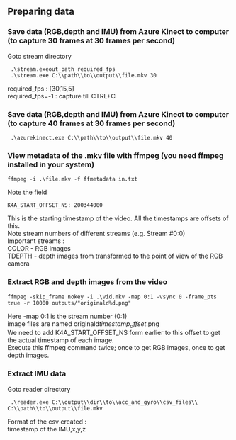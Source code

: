 ## Preparing data

### Save data (RGB,depth and IMU) from Azure Kinect to computer (to capture 30 frames at 30 frames per second)
Goto stream directory
```
 .\stream.exeout_path required_fps
 .\stream.exe C:\\path\\to\\output\\file.mkv 30
 ```
 required_fps : [30,15,5]\
 required_fps=-1 : capture till CTRL+C

### Save data (RGB,depth and IMU) from Azure Kinect to computer (to capture 40 frames at 30 frames per second)
```
 .\azurekinect.exe C:\\path\\to\\output\\file.mkv 40
```
 
 ### View metadata of the .mkv file with ffmpeg (you need ffmpeg installed in your system)
 ```
 ffmpeg -i .\file.mkv -f ffmetadata in.txt
 ```
 
 Note the field 
 ```
 K4A_START_OFFSET_NS: 200344000
 ```
 This is the starting timestamp of the video. All the timestamps are offsets of this.\
 Note stream numbers of different streams (e.g.  Stream #0:0)\
 Important streams :\
 COLOR - RGB images \
 TDEPTH - depth images from transformed to the point of view of the RGB camera
 
 ### Extract RGB and depth images from the video
 ```
 ffmpeg -skip_frame nokey -i .\vid.mkv -map 0:1 -vsync 0 -frame_pts true -r 10000 outputs/"originald%d.png"
 ```
 Here -map 0:1 is the stream number (0:1) \
 image files are named originald$timestamp_offset$.png\
 We need to add K4A_START_OFFSET_NS form earlier to this offset to get the actual timestamp of each image.\
 Execute this ffmpeg command twice; once to get RGB images, once to get depth images.
 
 ### Extract IMU data
 Goto reader directory 
 ```
  .\reader.exe C:\\output\\dir\\to\\acc_and_gyro\\csv_files\\  C:\\path\\to\\output\\file.mkv
 ```
 Format of the csv created : \
 timestamp of the IMU,x,y,z 
 
 
 
 
 
